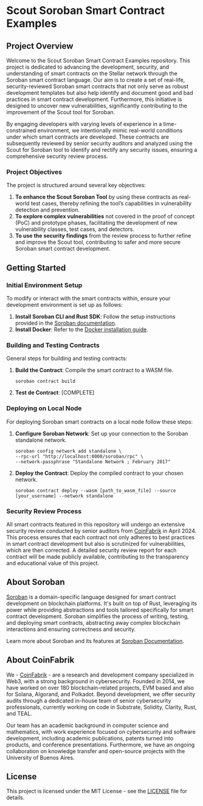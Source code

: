# Scout Soroban Smart Contract Examples

## Project Overview

Welcome to the Scout Soroban Smart Contract Examples repository. This project is dedicated to advancing the development, security, and understanding of smart contracts on the Stellar network through the Soroban smart contract language. Our aim is to create a set of real-life, security-reviewed Soroban smart contracts that not only serve as robust development templates but also help identify and document good and bad practices in smart contract development. Furthermore, this initiative is designed to uncover new vulnerabilities, significantly contributing to the improvement of the Scout tool for Soroban.

By engaging developers with varying levels of experience in a time-constrained environment, we intentionally mimic real-world conditions under which smart contracts are developed. These contracts are subsequently reviewed by senior security auditors and analyzed using the Scout for Soroban tool to identify and rectify any security issues, ensuring a comprehensive security review process.

### Project Objectives

The project is structured around several key objectives:

1. **To enhance the Scout Soroban Tool** by using these contracts as real-world test cases, thereby refining the tool’s capabilities in vulnerability detection and prevention.
2. **To explore complex vulnerabilities** not covered in the proof of concept (PoC) and prototype phases, facilitating the development of new vulnerability classes, test cases, and detectors.
3. **To use the security findings** from the review process to further refine and improve the Scout tool, contributing to safer and more secure Soroban smart contract development.

## Getting Started

### Initial Environment Setup

To modify or interact with the smart contracts within, ensure your development environment is set up as follows:

1. **Install Soroban CLI and Rust SDK**: Follow the setup instructions provided in the [Soroban documentation](https://soroban.stellar.org/docs/getting-started/setup).
2. **Install Docker**: Refer to the [Docker installation guide](https://docs.docker.com/get-docker/).

### Building and Testing Contracts

General steps for building and testing contracts:

1. **Build the Contract**: Compile the smart contract to a WASM file.

	```console
	soroban contract build
	```
2. **Test de Contract**: [COMPLETE]

### Deploying on Local Node

For deploying Soroban smart contracts on a local node follow these steps:

1. **Configure Soroban Network**: Set up your connection to the Soroban standalone network.

	```console
	soroban config network add standalone \
   	--rpc-url "http://localhost:8000/soroban/rpc" \
   	--network-passphrase "Standalone Network ; February 2017"
	```

2. **Deploy the Contract**: Deploy the compiled contract to your chosen network.

	```console
	soroban contract deploy --wasm [path_to_wasm_file] --source [your_username] --network standalone
	```

### Security Review Process

All smart contracts featured in this repository will undergo an extensive security review conducted by senior auditors from [CoinFabrik](https://www.coinfabrik.com/) in April 2024. This  process ensures that each contract not only adheres to best practices in smart contract development but also is scrutinized for vulnerabilities, which are then corrected. A detailed security review report for each contract will be made publicly available, contributing to the transparency and educational value of this project.

## About Soroban

[Soroban](https://soroban-lang.github.io/) is a domain-specific language designed for smart contract development on blockchain platforms. It's built on top of Rust, leveraging its power while providing abstractions and tools tailored specifically for smart contract development. Soroban simplifies the process of writing, testing, and deploying smart contracts, abstracting away complex blockchain interactions and ensuring correctness and security.

Learn more about Soroban and its features at [Soroban Documentation](https://soroban.stellar.org/docs/).

## About CoinFabrik

We - [CoinFabrik](https://www.coinfabrik.com/) - are a research and development company specialized in Web3, with a strong background in cybersecurity. Founded in 2014, we have worked on over 180 blockchain-related projects, EVM based and also for Solana, Algorand, and Polkadot. Beyond development, we offer security audits through a dedicated in-house team of senior cybersecurity professionals, currently working on code in Substrate, Solidity, Clarity, Rust, and TEAL.

Our team has an academic background in computer science and mathematics, with work experience focused on cybersecurity and software development, including academic publications, patents turned into products, and conference presentations. Furthermore, we have an ongoing collaboration on knowledge transfer and open-source projects with the University of Buenos Aires.


## License

This project is licensed under the MIT License - see the [LICENSE](LICENSE) file for details.



